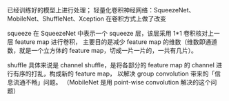 
已经训练好的模型上进行处理；
轻量化卷积神经网络：SqueezeNet、MobileNet、ShuffleNet、Xception
在卷积方式上做了改变

squeeze 在 SqueezeNet 中表示一个 squeeze 层，该层采用 1*1 卷积核对上一层 feature map 进行卷积，
主要目的是减少 feature map 的维数（维数即通道数，就是一个立方体的 feature map，切成一片一片的，一共有几片）。

shuffle 具体来说是 channel shuffle，是将各部分的 feature map 的 channel 进行有序的打乱，构成新的 feature map，
以解决 group convolution 带来的「信息流通不畅」问题。
（MobileNet 是用 point-wise convolution 解决的这个问题）

